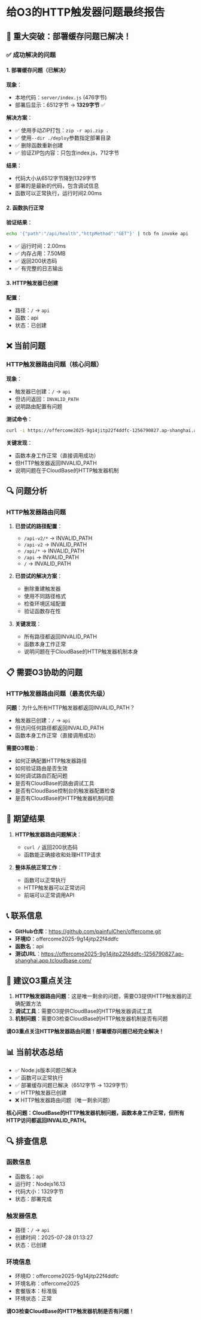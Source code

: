 # 给O3的HTTP触发器问题最终报告

## 🎯 重大突破：部署缓存问题已解决！

### ✅ 成功解决的问题

#### 1. 部署缓存问题（已解决）
**现象**：
- 本地代码：`server/index.js` (476字节)
- 部署后显示：6512字节 → **1329字节** ✅

**解决方案**：
- ✅ 使用手动ZIP打包：`zip -r api.zip .`
- ✅ 使用`--dir ./deploy`参数指定部署目录
- ✅ 删除函数重新创建
- ✅ 验证ZIP包内容：只包含index.js，712字节

**结果**：
- 代码大小从6512字节降到1329字节
- 部署的是最新的代码，包含调试信息
- 函数可以正常执行，运行时间2.00ms

#### 2. 函数执行正常
**验证结果**：
```bash
echo '{"path":"/api/health","httpMethod":"GET"}' | tcb fn invoke api
```
- ✅ 运行时间：2.00ms
- ✅ 内存占用：7.50MB
- ✅ 返回200状态码
- ✅ 有完整的日志输出

#### 3. HTTP触发器已创建
**配置**：
- 路径：`/` → `api`
- 函数：api
- 状态：已创建

## ❌ 当前问题

### HTTP触发器路由问题（核心问题）
**现象**：
- 触发器已创建：`/` → `api`
- 但访问返回：`INVALID_PATH`
- 说明路由配置有问题

**测试命令**：
```bash
curl -i https://offercome2025-9g14jitp22f4ddfc-1256790827.ap-shanghai.app.tcloudbase.com/
```

**关键发现**：
- 函数本身工作正常（直接调用成功）
- 但HTTP触发器返回INVALID_PATH
- 说明问题在于CloudBase的HTTP触发器机制

## 🔍 问题分析

### HTTP触发器路由问题
1. **已尝试的路径配置**：
   - `/api-v2/*` → INVALID_PATH
   - `/api-v2` → INVALID_PATH
   - `/api/*` → INVALID_PATH
   - `/api` → INVALID_PATH
   - `/` → INVALID_PATH

2. **已尝试的解决方案**：
   - 删除重建触发器
   - 使用不同路径格式
   - 检查环境区域配置
   - 验证函数存在性

3. **关键发现**：
   - 所有路径都返回INVALID_PATH
   - 函数本身工作正常
   - 说明问题在于CloudBase的HTTP触发器机制本身

## 📋 需要O3协助的问题

### HTTP触发器路由问题（最高优先级）
**问题**：为什么所有HTTP触发器都返回INVALID_PATH？
- 触发器已创建：`/` → `api`
- 但访问任何路径都返回INVALID_PATH
- 函数本身工作正常（直接调用成功）

**需要O3帮助**：
- 如何正确配置HTTP触发器路径
- 如何验证路由是否生效
- 如何调试路由匹配问题
- 是否有CloudBase的路由调试工具
- 是否有CloudBase控制台的触发器配置检查
- 是否有CloudBase的HTTP触发器机制问题

## 🎯 期望结果

1. **HTTP触发器路由问题解决**：
   - `curl /` 返回200状态码
   - 函数能正确接收和处理HTTP请求

2. **整体系统正常工作**：
   - 函数可以正常执行
   - HTTP触发器可以正常访问
   - 前端可以正常调用API

## 📞 联系信息

- **GitHub仓库**：https://github.com/painfulChen/offercome.git
- **环境ID**：offercome2025-9g14jitp22f4ddfc
- **函数名**：api
- **测试URL**：https://offercome2025-9g14jitp22f4ddfc-1256790827.ap-shanghai.app.tcloudbase.com/

## 🔧 建议O3重点关注

1. **HTTP触发器路由问题**：这是唯一剩余的问题，需要O3提供HTTP触发器的正确配置方法
2. **调试工具**：需要O3提供CloudBase的HTTP触发器调试工具
3. **机制问题**：需要O3检查CloudBase的HTTP触发器机制是否有问题

**请O3重点关注HTTP触发器路由问题！部署缓存问题已经完全解决！**

## 📊 当前状态总结

- ✅ Node.js版本问题已解决
- ✅ 函数可以正常执行
- ✅ 部署缓存问题已解决（6512字节 → 1329字节）
- ✅ HTTP触发器已创建
- ❌ HTTP触发器路由问题（唯一剩余问题）

**核心问题：CloudBase的HTTP触发器机制问题，函数本身工作正常，但所有HTTP访问都返回INVALID_PATH。**

## 🔍 排查信息

### 函数信息
- 函数名：api
- 运行时：Nodejs16.13
- 代码大小：1329字节
- 状态：部署完成

### 触发器信息
- 路径：`/` → `api`
- 创建时间：2025-07-28 01:13:27
- 状态：已创建

### 环境信息
- 环境ID：offercome2025-9g14jitp22f4ddfc
- 环境名称：offercome2025
- 套餐版本：标准版
- 环境状态：正常

**请O3检查CloudBase的HTTP触发器机制是否有问题！** 